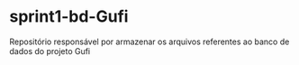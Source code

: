 # sprint1-bd-Gufi
Repositório responsável por armazenar os arquivos referentes ao banco de dados do projeto Gufi
